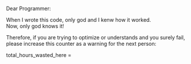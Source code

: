 Dear Programmer:

When I wrote this code, only god and I kenw how it worked.  
Now, only god knows it!

Therefore, if you are trying to optimize or understands and you surely fail, please increase this counter as a warning for the next person:

total_hours_wasted_here = 